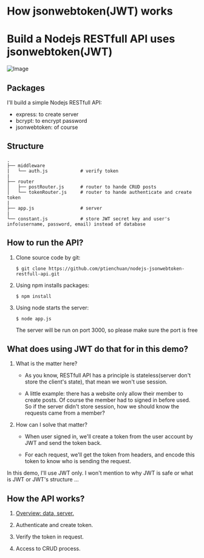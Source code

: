 # How jsonwebtoken(JWT) works
# Build a Nodejs RESTfull API uses jsonwebtoken(JWT)
![Image](https://raw.githubusercontent.com/ptienchuan/nodejs-jsonwebtoken-restfull-api/master/nodejs-jwt.png)

## Packages
I'll build a simple Nodejs RESTfull API:
* express: to create server
* bcrypt: to encrypt password
* jsonwebtoken: of course

## Structure
    .
    ├── middleware
    |   └── auth.js            # verify token
    |
    ├── router
    │   ├── postRouter.js      # router to hande CRUD posts
    │   └── tokenRouter.js     # router to hande authenticate and create token
    |
    ├── app.js                 # server
    |
    └── constant.js            # store JWT secret key and user's info(username, password, email) instead of database

## How to run the API?
1. Clone source code by git:

    `$ git clone https://github.com/ptienchuan/nodejs-jsonwebtoken-restfull-api.git`
2. Using npm installs packages:

    `$ npm install`
3. Using node starts the server:

    `$ node app.js`
    
    The server will be run on port 3000, so please make sure the port is free

## What does using JWT do that for in this demo?
1. What is the matter here?

    * As you know, RESTfull API has a principle is stateless(server don't store the client's state), that mean we won't use session.

    * A little example: there has a website only allow their member to create posts. Of course the member had to signed in before used. So if the server didn't store session, how we should know the requests came from a member?

2. How can I solve that matter?

    * When user signed in, we'll create a token from the user account by JWT and send the token back.

    * For each request, we'll get the token from headers, and encode this token to know who is sending the request.


In this demo, I'll use JWT only. I won't mention to why JWT is safe or what is JWT or JWT's structure ...
    
## How the API works?
1. [Overview: data, server.](https://github.com/ptienchuan/nodejs-jsonwebtoken-restfull-api/wiki/Overview:-data,-server)

2. Authenticate and create token.

3. Verify the token in request.

4. Access to CRUD process.
